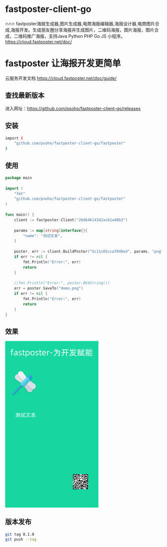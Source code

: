 # fastposter-client-go

🔥🔥🔥 fastposter海报生成器,图片生成器,电商海报编辑器,海报设计器,电商图片合成,海报开发。生成朋友圈分享海报并生成图片，二维码海报，图片海报，图片合成，二维码推广海报，支持Java Python PHP Go JS 小程序。https://cloud.fastposter.net/doc/

# fastposter 让海报开发更简单

云服务开发文档 https://cloud.fastposter.net/doc/guide/

## 查找最新版本

进入网址：https://github.com/psoho/fastposter-client-go/releases

## 安装

```bash
import (
	"github.com/psoho/fastposter-client-go/fastposter"
)
```

## 使用
```go
package main

import (
	"fmt"
	"github.com/psoho/fastposter-client-go/fastposter"
)

func main() {
	client := fastposter.Client("26d64614342acb1a40b3")

	params := map[string]interface{}{
		"name": "测试文本",
	}

	poster, err := client.BuildPoster("5c11c65cca7840ed", params, "png")
	if err != nil {
		fmt.Println("Error:", err)
		return
	}

	//fmt.Println("Error:", poster.B64String())
	err = poster.SaveTo("demo.png")
	if err != nil {
		fmt.Println("Error:", err)
		return
	}
}
```

## 效果

<img width="300" align="center" src="demo.png" >


## 版本发布

```bash
git tag 0.1.0
git push --tag
```

